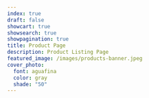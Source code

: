 ```yaml
---
index: true
draft: false
showcart: true
showsearch: true
showpagination: true
title: Product Page
description: Product Listing Page
featured_image: /images/products-banner.jpeg
cover_photo:
  font: aguafina
  color: gray
  shade: "50"
---
```


